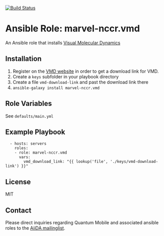[![Build Status](https://travis-ci.org/marvel-nccr/ansible-role-vmd.svg?branch=master)](https://travis-ci.org/marvel-nccr/ansible-role-vmd)

# Ansible Role: marvel-nccr.vmd

An Ansible role that installs [Visual Molecular Dynamics](https://www.ks.uiuc.edu/Research/vmd/)


## Installation

1. Register on the [VMD website](https://www.ks.uiuc.edu/Research/vmd/) in order to get a download link for VMD.
1. Create a `keys` subfolder in your playbook directory
1. Create a file `vmd-download-link` and past the download link there
1. `ansible-galaxy install marvel-nccr.vmd`

## Role Variables

See `defaults/main.yml`

## Example Playbook

```
  - hosts: servers
    roles:
    - role: marvel-nccr.vmd
      vars:
        vmd_download_link: "{{ lookup('file', './keys/vmd-download-link') }}"
```

## License

MIT

## Contact

Please direct inquiries regarding Quantum Mobile and associated ansible roles to the [AiiDA mailinglist](http://www.aiida.net/mailing-list/).
